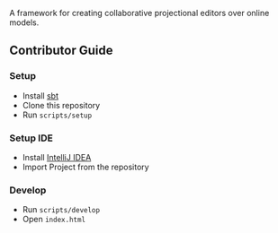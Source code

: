 A framework for creating collaborative projectional editors over online models.

## Contributor Guide

### Setup

* Install [sbt](http://www.scala-sbt.org/release/docs/Setup.html)
* Clone this repository
* Run `scripts/setup`

### Setup IDE

* Install [IntelliJ IDEA](https://www.jetbrains.com/idea/download)
* Import Project from the repository

### Develop

* Run `scripts/develop`
* Open `index.html`
